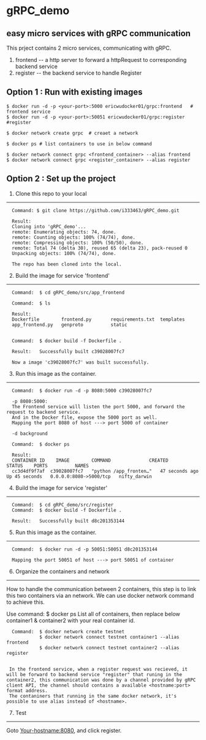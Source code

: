 # gRPC_demo
easy micro services with gRPC communication
--------------------------------------------

This prject contains 2 micro services, communicating with gRPC.
  1. frontend -- a http server to forward a httpRequest to corresponding backend service
  2. register -- the backend service to handle Register
  
  
Option 1 : Run with existing images
-----------------------------------

    $ docker run -d -p <your-port>:5000 ericwudocker01/grpc:frontend   # frontend service
    $ docker run -d -p <your-port>:50051 ericwudocker01/grpc:register  #register
    
    $ docker network create grpc  # creaet a network

    $ docker ps # list containers to use in below command

    $ docker network connect grpc <frontend_container> --alias frontend
    $ docker network connect grpc <register_container> --alias register


Option 2 : Set up the project
----------------------------

  1. Clone this repo to your local
  ------------------------------------------------------------------------------
     
      Command: $ git clone https://github.com/i333463/gRPC_demo.git
      
      Result:
      Cloning into 'gRPC_demo'...
      remote: Enumerating objects: 74, done.
      remote: Counting objects: 100% (74/74), done.
      remote: Compressing objects: 100% (50/50), done.
      remote: Total 74 (delta 30), reused 65 (delta 23), pack-reused 0
      Unpacking objects: 100% (74/74), done.
      
      The repo has been cloned into the local.
      
  
  2. Build the image for service 'frontend'
  ------------------------------------------------------------------------------
     
      Command:  $ cd gRPC_demo/src/app_frontend 
      
      Command:  $ ls
      
      Result:
      Dockerfile        frontend.py       requirements.txt  templates
      app_frontend.py   genproto          static
     

      Command:  $ docker build -f Dockerfile .
      
      Result:   Successfully built c39028007fc7
      
      Now a image 'c39028007fc7' was built successfully.
      
  3. Run this image as the container.
  ------------------------------------------------------------------------------
  
      Command:  $ docker run -d -p 8080:5000 c39028007fc7
      
      -p 8080:5000:
      The Frontend service will listen the port 5000, and forward the request to backend service.
      And in the Docker file, expose the 5000 port as well.
      Mapping the port 8080 of host ---> port 5000 of container
      
      -d background
      
      Command:  $ docker ps
      
      Result:
      CONTAINER ID    IMAGE        COMMAND              CREATED        STATUS    PORTS          NAMES
      cc3d4df9f7af  c39028007fc7   "python /app_fronten…"   47 seconds ago   Up 45 seconds   0.0.0.0:8080->5000/tcp   nifty_darwin
      
  4. Build the image for service 'register'
  ------------------------------------------------------------------------------
   
      Command:  $ cd gRPC_demo/src/register
      Command:  $ docker build -f Dockerfile .
      
      Result:   Successfully built d8c201353144
      
  5. Run this image as the container.
  ------------------------------------------------------------------------------
   
      Command:  $ docker run -d -p 50051:50051 d8c201353144
      
      Mapping the port 50051 of host ---> port 50051 of container
      
  6. Organize the containers and network
  ------------------------------------------------------------------------------
  
  How to handle the communication between 2 containers, this step is to link this two containers via an network. We can use docker network command to achieve this.
  
  Use command:   $ docker ps 
  List all of containers, then replace below container1 & container2 with your real container id.
  
      Command:  $ docker network create testnet
                $ docker network connect testnet container1 --alias frontend
                $ docker network connect testnet container2 --alias register
                
     
     In the frontend service, when a register request was recieved, it will be forward to backend service "register" that runing in the container2, this communication was done by a channel provided by gRPC client API, the channel should contains a available <hostname:port> format address.
     The contaniners that running in the same docker network, it's possible to use alias instead of <hostname>.
     
  7. Test
  ------------------------------------------------------------------------------
 
   Goto <Your-hostname:8080>, and click register. 
 
     
   
   
      
  
     
      
  
